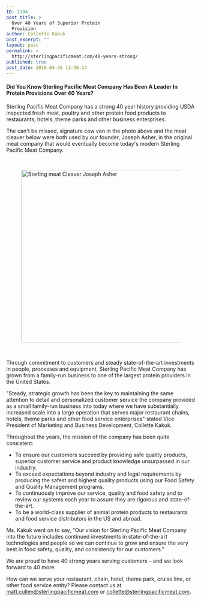 ```yaml
---
ID: 2194
post_title: >
  Over 40 Years of Superior Protein
  Provision
author: Collette Kakuk
post_excerpt: ""
layout: post
permalink: >
  http://sterlingpacificmeat.com/40-years-strong/
published: true
post_date: 2018-04-26 13:36:14
---
```

<div class="wpb_text_column wpb_content_element about-us">
<div class="wpb_wrapper">
<h4><strong>Did You Know Sterling Pacific Meat Company Has Been A Leader In Protein Provisions Over 40 Years?</strong></h4>
</div>
</div>
<div class="vc_row wpb_row vc_inner vc_row-fluid">
<div class="wpb_column vc_column_container vc_col-sm-9">
<div class="vc_column-inner ">
<div class="wpb_wrapper">
<div class="wpb_text_column wpb_content_element about-us">
<div class="wpb_wrapper">

Sterling Pacific Meat Company has a strong 40 year history providing USDA inspected fresh meat, poultry and other protein food products to restaurants, hotels, theme parks and other business enterprises.

The can't be missed, signature cow van in the photo above and the meat cleaver below were both used by our founder, Joseph Asher, in the original meat company that would eventually become today's modern Sterling Pacific Meat Company.
<div class="wpb_column vc_column_container vc_col-sm-9">
<div class="vc_column-inner ">
<div class="wpb_wrapper">
<div class="wpb_text_column wpb_content_element about-us">
<div class="wpb_wrapper">

&nbsp;

</div>
</div>
</div>
</div>
</div>
<div class="wpb_column vc_column_container vc_col-sm-3">
<div class="vc_column-inner ">
<div class="wpb_wrapper">
<div class="wpb_single_image wpb_content_element vc_align_center">
<figure class="wpb_wrapper vc_figure">
<div class="vc_single_image-wrapper vc_box_border_grey"><img class="vc_single_image-img attachment-full initial lazyloaded" src="http://sterling.sdhlcyge.netdna-cdn.com/wp-content/uploads/2016/10/sterling_meat-cleaver-joseph-asher-600x460.jpg" sizes="(max-width: 600px) 100vw, 600px" srcset="http://sterling.sdhlcyge.netdna-cdn.com/wp-content/uploads/2016/10/sterling_meat-cleaver-joseph-asher-600x460.jpg 600w, http://sterling.sdhlcyge.netdna-cdn.com/wp-content/uploads/2016/10/sterling_meat-cleaver-joseph-asher-600x460-300x230.jpg 300w" alt="Sterling meat Cleaver Joseph Asher" width="600" height="460" data-lazy-src="http://sterling.sdhlcyge.netdna-cdn.com/wp-content/uploads/2016/10/sterling_meat-cleaver-joseph-asher-600x460.jpg" data-lazy-srcset="http://sterling.sdhlcyge.netdna-cdn.com/wp-content/uploads/2016/10/sterling_meat-cleaver-joseph-asher-600x460.jpg 600w, http://sterling.sdhlcyge.netdna-cdn.com/wp-content/uploads/2016/10/sterling_meat-cleaver-joseph-asher-600x460-300x230.jpg 300w" data-was-processed="true" /></div></figure>
</div>
</div>
</div>
</div>
&nbsp;

Through commitment to customers and steady state-of-the-art investments in people, processes and equipment, Sterling Pacific Meat Company has grown from a family-run business to one of the largest protein providers in the United States.

"Steady, strategic growth has been the key to maintaining the same attention to detail and personalized customer service the company provided as a small family-run business into today where we have substantially increased scale into a large operation that serves major restaurant chains, hotels, theme parks and other food service enterprises" stated Vice President of Marketing and Business Development, Collette Kakuk.

Throughout the years, the mission of the company has been quite consistent:

</div>
</div>
</div>
</div>
</div>
</div>
<div class="vc_row wpb_row vc_inner vc_row-fluid">
<div class="wpb_column vc_column_container vc_col-sm-8">
<div class="vc_column-inner ">
<div class="wpb_wrapper">
<div class="wpb_text_column wpb_content_element about-us">
<div class="wpb_wrapper">
<ul>
 	<li>To ensure our customers succeed by providing safe quality products, superior customer service and product knowledge unsurpassed in our industry.</li>
 	<li>To exceed expectations beyond industry and legal requirements by producing the safest and highest quality products using our Food Safety and Quality Management programs.</li>
 	<li>To continuously improve our service, quality and food safety and to review our systems each year to assure they are rigorous and state-of-the-art.</li>
 	<li>To be a world-class supplier of animal protein products to restaurants and food service distributors in the US and abroad.</li>
</ul>
</div>
</div>
</div>
</div>
</div>
</div>
<div class="vc_row wpb_row vc_inner vc_row-fluid">
<div class="wpb_column vc_column_container vc_col-sm-8">
<div class="vc_column-inner ">
<div class="wpb_wrapper">
<div class="wpb_text_column wpb_content_element about-us">
<div class="wpb_wrapper">

Ms. Kakuk went on to say, "Our vision for Sterling Pacific Meat Company into the future includes continued investments in state-of-the-art technologies and people so we can continue to grow and ensure the very best in food safety, quality, and consistency for our customers."

We are proud to have 40 strong years serving customers – and we look forward to 40 more.

How can we serve your restaurant, chain, hotel, theme park, cruise line, or other food service entity? Please contact us at matt.cullen@sterlingpacificmeat.com or collette@sterlingpacificmeat.com.

</div>
</div>
</div>
</div>
</div>
<div class="wpb_column vc_column_container vc_col-sm-4">
<div class="vc_column-inner ">
<div class="wpb_wrapper">
<div class="wpb_single_image wpb_content_element vc_align_center max-500">
<figure class="wpb_wrapper vc_figure">
<div class="vc_single_image-wrapper vc_box_border_grey"></div></figure>
</div>
</div>
</div>
</div>
</div>